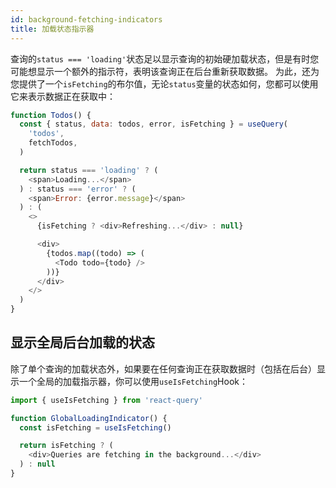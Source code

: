 ```yaml
---
id: background-fetching-indicators
title: 加载状态指示器
---
```


查询的`status === 'loading'`状态足以显示查询的初始硬加载状态，但是有时您可能想显示一个额外的指示符，表明该查询正在后台重新获取数据。 为此，还为您提供了一个`isFetching`的布尔值，无论`status`变量的状态如何，您都可以使用它来表示数据正在获取中：

```js
function Todos() {
  const { status, data: todos, error, isFetching } = useQuery(
    'todos',
    fetchTodos,
  )

  return status === 'loading' ? (
    <span>Loading...</span>
  ) : status === 'error' ? (
    <span>Error: {error.message}</span>
  ) : (
    <>
      {isFetching ? <div>Refreshing...</div> : null}

      <div>
        {todos.map((todo) => (
          <Todo todo={todo} />
        ))}
      </div>
    </>
  )
}
```

## 显示全局后台加载的状态

除了单个查询的加载状态外，如果要在任何查询正在获取数据时（包括在后台）显示一个全局的加载指示器，你可以使用`useIsFetching`Hook：

```js
import { useIsFetching } from 'react-query'

function GlobalLoadingIndicator() {
  const isFetching = useIsFetching()

  return isFetching ? (
    <div>Queries are fetching in the background...</div>
  ) : null
}
```
